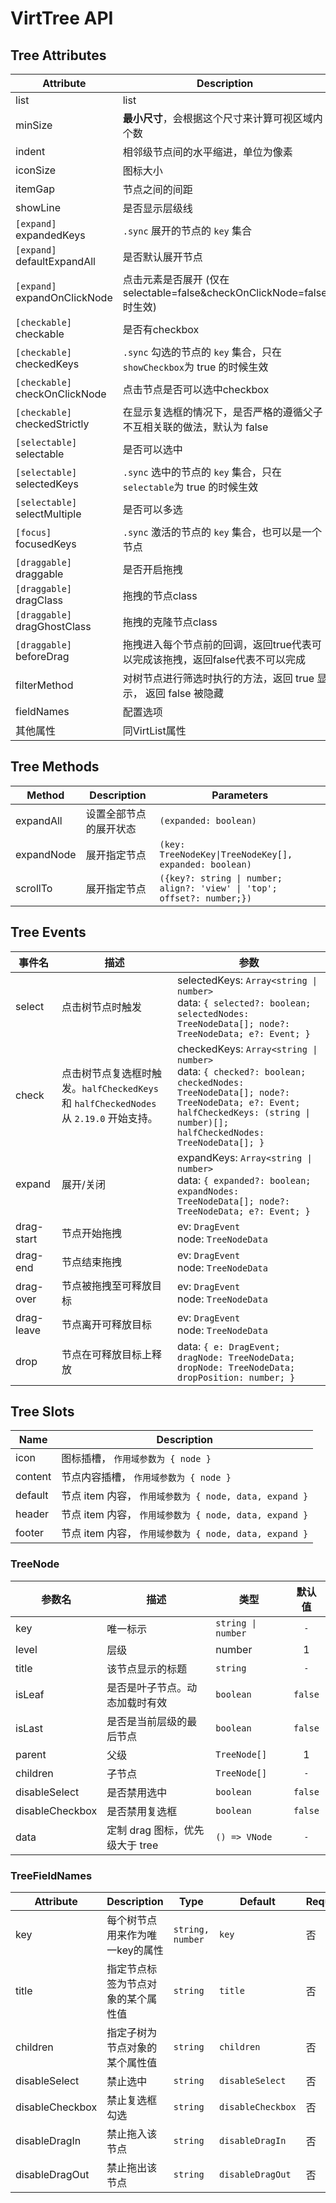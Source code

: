 # VirtTree API

## Tree Attributes

| Attribute                      | Description                                                                   | Type                         | Default | Required                      |
| ------------------------------ | ----------------------------------------------------------------------------- | ---------------------------- | ------- | ----------------------------- |
| list                           | list                                                                          | `TreeNodeData[]`             | -       | <font color="#f00">Yes</font> |
| minSize                        | **最小尺寸**，会根据这个尺寸来计算可视区域内个数                              | `number`                     | `32`    | <font color="#f00">Yes</font> |
| indent                         | 相邻级节点间的水平缩进，单位为像素                                            | `number`                     | `16`    | 否                            |
| iconSize                       | 图标大小                                                                      | `number`                     | `16`    | 否                            |
| itemGap                        | 节点之间的间距                                                                | `number`                     | `0`     | 否                            |
| showLine                       | 是否显示层级线                                                                | `boolean`                    | `false` | 否                            |
| `[expand]` expandedKeys        | `.sync` 展开的节点的 `key` 集合                                               | `TreeNodeKey[]`              | `[]`    | 否                            |
| `[expand]` defaultExpandAll    | 是否默认展开节点                                                              | `boolean`                    | `true`  | 否                            |
| `[expand]` expandOnClickNode   | 点击元素是否展开 (仅在selectable=false&checkOnClickNode=false时生效)          | `boolean`                    | `true`  | 否                            |
| `[checkable]` checkable        | 是否有checkbox                                                                | `boolean`                    | `false` | 否                            |
| `[checkable]` checkedKeys      | `.sync` 勾选的节点的 `key` 集合，只在`showCheckbox`为 true 的时候生效         | `TreeNodeKey[]`              | `[]`    | 否                            |
| `[checkable]` checkOnClickNode | 点击节点是否可以选中checkbox                                                  | `boolean`                    | `false` | 否                            |
| `[checkable]` checkedStrictly  | 在显示复选框的情况下，是否严格的遵循父子不互相关联的做法，默认为 false        | `boolean`                    | `false` | 否                            |
| `[selectable]` selectable      | 是否可以选中                                                                  | `boolean`                    | `false` | 否                            |
| `[selectable]` selectedKeys    | `.sync` 选中的节点的 `key` 集合，只在`selectable`为 true 的时候生效           | `TreeNodeKey[]`              | `[]`    | 否                            |
| `[selectable]` selectMultiple  | 是否可以多选                                                                  | `boolean`                    | `false` | 否                            |
| `[focus]` focusedKeys          | `.sync` 激活的节点的 `key` 集合，也可以是一个节点                             | `TreeNodeKey\|TreeNodeKey[]` | `[]`    | 否                            |
| `[draggable]` draggable        | 是否开启拖拽                                                                  | `boolean`                    | `false` | 否                            |
| `[draggable]` dragClass        | 拖拽的节点class                                                               | `string`                     | ``      | 否                            |
| `[draggable]` dragGhostClass   | 拖拽的克隆节点class                                                           | `string`                     | ``      | 否                            |
| `[draggable]` beforeDrag       | 拖拽进入每个节点前的回调，返回true代表可以完成该拖拽，返回false代表不可以完成 | `() => boolean`              | ``      | 否                            |
| filterMethod                   | 对树节点进行筛选时执行的方法，返回 true 显示， 返回 false 被隐藏              | `() => boolean`              | -       | 否                            |
| fieldNames                     | 配置选项                                                                      | `TreeFieldNames`             | -       | 否                            |
| 其他属性                       | 同VirtList属性                                                                | -                            | -       | -                             |

## Tree Methods

| Method     | Description            | Parameters                                                              |
| ---------- | ---------------------- | ----------------------------------------------------------------------- |
| expandAll  | 设置全部节点的展开状态 | `(expanded: boolean)`                                                   |
| expandNode | 展开指定节点           | `(key: TreeNodeKey\|TreeNodeKey[], expanded: boolean)`                  |
| scrollTo   | 展开指定节点           | `({key?: string \| number; align?: 'view' \| 'top'; offset?: number;})` |

## Tree Events

| 事件名     | 描述                                                                                   | 参数                                                                                                                                                                                                            |
| ---------- | -------------------------------------------------------------------------------------- | --------------------------------------------------------------------------------------------------------------------------------------------------------------------------------------------------------------- |
| select     | 点击树节点时触发                                                                       | selectedKeys: `Array<string \| number>`<br>data: `{ selected?: boolean; selectedNodes: TreeNodeData[]; node?: TreeNodeData; e?: Event; }`                                                                       |
| check      | 点击树节点复选框时触发。`halfCheckedKeys` 和 `halfCheckedNodes` 从 `2.19.0` 开始支持。 | checkedKeys: `Array<string \| number>`<br>data: `{ checked?: boolean; checkedNodes: TreeNodeData[]; node?: TreeNodeData; e?: Event; halfCheckedKeys: (string \| number)[]; halfCheckedNodes: TreeNodeData[]; }` |
| expand     | 展开/关闭                                                                              | expandKeys: `Array<string \| number>`<br>data: `{ expanded?: boolean; expandNodes: TreeNodeData[]; node?: TreeNodeData; e?: Event; }`                                                                           |
| drag-start | 节点开始拖拽                                                                           | ev: `DragEvent`<br>node: `TreeNodeData`                                                                                                                                                                         |
| drag-end   | 节点结束拖拽                                                                           | ev: `DragEvent`<br>node: `TreeNodeData`                                                                                                                                                                         |
| drag-over  | 节点被拖拽至可释放目标                                                                 | ev: `DragEvent`<br>node: `TreeNodeData`                                                                                                                                                                         |
| drag-leave | 节点离开可释放目标                                                                     | ev: `DragEvent`<br>node: `TreeNodeData`                                                                                                                                                                         |
| drop       | 节点在可释放目标上释放                                                                 | data: `{ e: DragEvent; dragNode: TreeNodeData; dropNode: TreeNodeData; dropPosition: number; }`                                                                                                                 |

## Tree Slots

| Name    | Description                                            |
| ------- | ------------------------------------------------------ |
| icon    | 图标插槽， `作用域参数为 { node }`                     |
| content | 节点内容插槽， `作用域参数为 { node }`                 |
| default | 节点 item 内容， `作用域参数为 { node, data, expand }` |
| header  | 节点 item 内容， `作用域参数为 { node, data, expand }` |
| footer  | 节点 item 内容， `作用域参数为 { node, data, expand }` |

### TreeNode

| 参数名          | 描述                            | 类型               | 默认值  |
| --------------- | ------------------------------- | ------------------ | :-----: |
| key             | 唯一标示                        | `string \| number` |   `-`   |
| level           | 层级                            | number             |    1    |
| title           | 该节点显示的标题                | `string`           |   `-`   |
| isLeaf          | 是否是叶子节点。动态加载时有效  | `boolean`          | `false` |
| isLast          | 是否是当前层级的最后节点        | `boolean`          | `false` |
| parent          | 父级                            | `TreeNode[]`       |    1    |
| children        | 子节点                          | `TreeNode[]`       |   `-`   |
| disableSelect   | 是否禁用选中                    | `boolean`          | `false` |
| disableCheckbox | 是否禁用复选框                  | `boolean`          | `false` |
| data            | 定制 drag 图标，优先级大于 tree | `() => VNode`      |   `-`   |

### TreeFieldNames

| Attribute       | Description                        | Type             | Default           | Required |
| --------------- | ---------------------------------- | ---------------- | ----------------- | -------- |
| key             | 每个树节点用来作为唯一key的属性    | `string, number` | `key`             | 否       |
| title           | 指定节点标签为节点对象的某个属性值 | `string`         | `title`           | 否       |
| children        | 指定子树为节点对象的某个属性值     | `string`         | `children`        | 否       |
| disableSelect   | 禁止选中                           | `string`         | `disableSelect`   | 否       |
| disableCheckbox | 禁止复选框勾选                     | `string`         | `disableCheckbox` | 否       |
| disableDragIn   | 禁止拖入该节点                     | `string`         | `disableDragIn`   | 否       |
| disableDragOut  | 禁止拖出该节点                     | `string`         | `disableDragOut`  | 否       |
